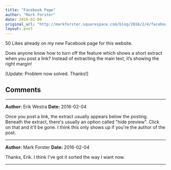 ```yaml
---
title: "Facebook Page"
author: "Mark Forster"
date: 2016-02-04
original_url: "http://markforster.squarespace.com/blog/2016/2/4/facebook-page.html"
layout: post
---
```


50 Likes already on my new Facebook page for this website.

Does anyone know how to turn off the feature which shows a short extract when you post a link? Instead of extracting the main text, it’s showing the right margin!

[Update: Problem now solved. Thanks!]


## Comments

---

**Author:** Erik Westra
**Date:** 2016-02-04

Once you post a link, the extract usually appears below the posting. Beneath the extract, there's usually an option called "hide preview". Click on that and it'll be gone. I think this only shows up if you're the author of the post.

---

**Author:** Mark Forster
**Date:** 2016-02-04

Thanks, Erik. I think I've got it sorted the way I want now.

---

